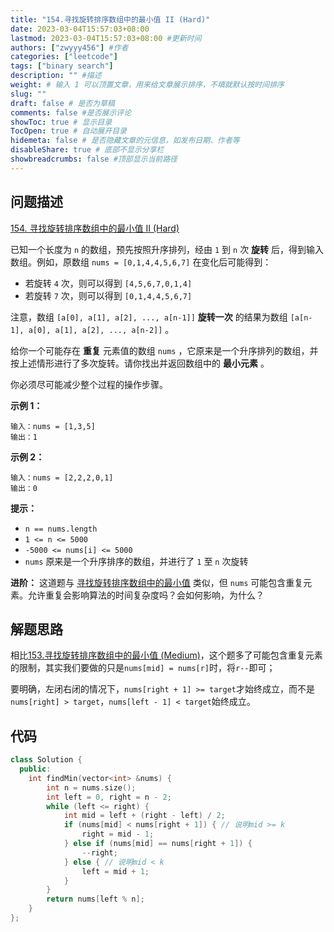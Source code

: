```yaml
---
title: "154.寻找旋转排序数组中的最小值 II (Hard)"
date: 2023-03-04T15:57:03+08:00
lastmod: 2023-03-04T15:57:03+08:00 #更新时间
authors: ["zwyyy456"] #作者
categories: ["leetcode"]
tags: ["binary search"]
description: "" #描述
weight: # 输入 1 可以顶置文章，用来给文章展示排序，不填就默认按时间排序
slug: ""
draft: false # 是否为草稿
comments: false #是否展示评论
showToc: true # 显示目录
TocOpen: true # 自动展开目录
hidemeta: false # 是否隐藏文章的元信息，如发布日期、作者等
disableShare: true # 底部不显示分享栏
showbreadcrumbs: false #顶部显示当前路径
---
```

## 问题描述
[154. 寻找旋转排序数组中的最小值 II (Hard)](https://leetcode.cn/problems/find-minimum-in-rotated-sorted-array-ii/)

已知一个长度为 `n` 的数组，预先按照升序排列，经由 `1` 到 `n` 次 **旋转**
后，得到输入数组。例如，原数组 `nums = [0,1,4,4,5,6,7]` 在变化后可能得到：

- 若旋转 `4` 次，则可以得到 `[4,5,6,7,0,1,4]`
- 若旋转 `7` 次，则可以得到 `[0,1,4,4,5,6,7]`

注意，数组 `[a[0], a[1], a[2], ..., a[n-1]]` **旋转一次** 的结果为数组
`[a[n-1], a[0], a[1], a[2], ..., a[n-2]]` 。

给你一个可能存在 **重复** 元素值的数组 `nums`
，它原来是一个升序排列的数组，并按上述情形进行了多次旋转。请你找出并返回数组中的 **最小元素** 。

你必须尽可能减少整个过程的操作步骤。

**示例 1：**

```
输入：nums = [1,3,5]
输出：1

```

**示例 2：**

```
输入：nums = [2,2,2,0,1]
输出：0

```

**提示：**

- `n == nums.length`
- `1 <= n <= 5000`
- `-5000 <= nums[i] <= 5000`
- `nums` 原来是一个升序排序的数组，并进行了 `1` 至 `n` 次旋转

**进阶：** 这道题与
[寻找旋转排序数组中的最小值](https://leetcode-cn.com/problems/find-minimum-in-rotated-sorted-array/description/)
类似，但 `nums` 可能包含重复元素。允许重复会影响算法的时间复杂度吗？会如何影响，为什么？

## 解题思路
相比[153.寻找旋转排序数组中的最小值 (Medium)]()，这个题多了可能包含重复元素的限制，其实我们要做的只是`nums[mid] = nums[r]`时，将`r--`即可；

要明确，左闭右闭的情况下，`nums[right + 1] >= target`才始终成立，而不是`nums[right] > target`，`nums[left - 1] < target`始终成立。

## 代码
```cpp
class Solution {
  public:
    int findMin(vector<int> &nums) {
        int n = nums.size();
        int left = 0, right = n - 2;
        while (left <= right) {
            int mid = left + (right - left) / 2;
            if (nums[mid] < nums[right + 1]) { // 说明mid >= k
                right = mid - 1;
            } else if (nums[mid] == nums[right + 1]) {
                --right;
            } else { // 说明mid < k
                left = mid + 1;
            }
        }
        return nums[left % n];
    }
};
```